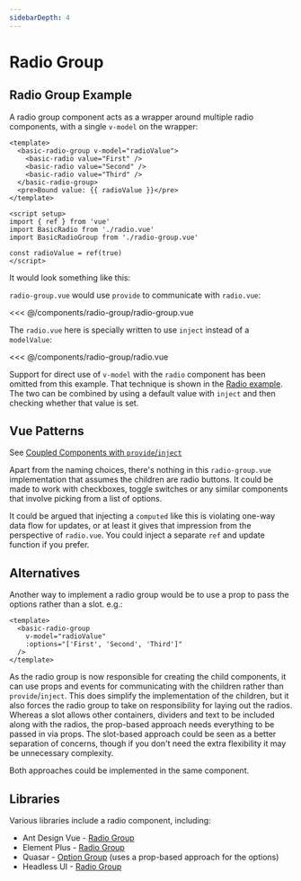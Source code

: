 ```yaml
---
sidebarDepth: 4
---
```

<script setup>
import { ref } from 'vue'
import BasicRadio from './radio-group/radio.vue'
import BasicRadioGroup from './radio-group/radio-group.vue'

const radioValue = ref('First')
const options = ['First', 'Second', 'Third']
</script>
# Radio Group

## Radio Group Example

A radio group component acts as a wrapper around multiple radio components, with a single `v-model` on the wrapper:

```vue
<template>
  <basic-radio-group v-model="radioValue">
    <basic-radio value="First" />
    <basic-radio value="Second" />
    <basic-radio value="Third" />
  </basic-radio-group>
  <pre>Bound value: {{ radioValue }}</pre>
</template>

<script setup>
import { ref } from 'vue'
import BasicRadio from './radio.vue'
import BasicRadioGroup from './radio-group.vue'

const radioValue = ref(true)
</script>
```

It would look something like this:

<live-example>
  <!-- template tag to keep VitePress from mangling everything -->
  <template v-if="radioValue">
    <basic-radio-group v-model="radioValue">
      <basic-radio v-for="option in options" :value="option" />
    </basic-radio-group>
    <pre>Bound value: {{ radioValue }}</pre>
  </template>
</live-example>

`radio-group.vue` would use `provide` to communicate with `radio.vue`:

<<< @/components/radio-group/radio-group.vue

The `radio.vue` here is specially written to use `inject` instead of a `modelValue`:

<<< @/components/radio-group/radio.vue

Support for direct use of `v-model` with the `radio` component has been omitted from this example. That technique is shown in the [Radio example](./radio.html). The two can be combined by using a default value with `inject` and then checking whether that value is set.

## Vue Patterns

See [Coupled Components with `provide`/`inject`](../patterns/coupled-components-with-provide-inject.html)

Apart from the naming choices, there's nothing in this `radio-group.vue` implementation that assumes the children are radio buttons. It could be made to work with checkboxes, toggle switches or any similar components that involve picking from a list of options.

It could be argued that injecting a `computed` like this is violating one-way data flow for updates, or at least it gives that impression from the perspective of `radio.vue`. You could inject a separate `ref` and update function if you prefer.

<!--
## Missing Functionality

## Related Components
-->

## Alternatives

Another way to implement a radio group would be to use a prop to pass the options rather than a slot. e.g.:

```vue
<template>
  <basic-radio-group
    v-model="radioValue"
    :options="['First', 'Second', 'Third']"
  />
</template>
```

As the radio group is now responsible for creating the child components, it can use props and events for communicating with the children rather than `provide`/`inject`. This does simplify the implementation of the children, but it also forces the radio group to take on responsibility for laying out the radios. Whereas a slot allows other containers, dividers and text to be included along with the radios, the prop-based approach needs everything to be passed in via props. The slot-based approach could be seen as a better separation of concerns, though if you don't need the extra flexibility it may be unnecessary complexity.

Both approaches could be implemented in the same component.

## Libraries

Various libraries include a radio component, including:

- Ant Design Vue - [Radio Group](https://2x.antdv.com/components/radio)
- Element Plus - [Radio Group](https://element-plus.org/en-US/component/radio.html)
- Quasar - [Option Group](https://quasar.dev/vue-components/option-group) (uses a prop-based approach for the options)
- Headless UI - [Radio Group](https://headlessui.dev/vue/radio-group)
<!-- - PrimeVue - [RadioButton](https://primefaces.org/primevue/showcase/#/radiobutton) -->

